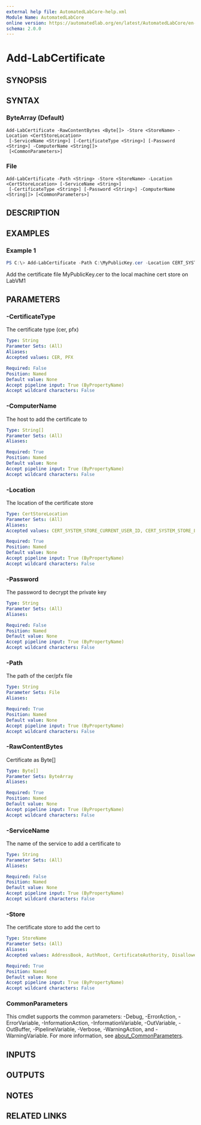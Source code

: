 ```yaml
---
external help file: AutomatedLabCore-help.xml
Module Name: AutomatedLabCore
online version: https://automatedlab.org/en/latest/AutomatedLabCore/en-us/Add-LabCertificate
schema: 2.0.0
---
```


# Add-LabCertificate

## SYNOPSIS

## SYNTAX

### ByteArray (Default)
```
Add-LabCertificate -RawContentBytes <Byte[]> -Store <StoreName> -Location <CertStoreLocation>
 [-ServiceName <String>] [-CertificateType <String>] [-Password <String>] -ComputerName <String[]>
 [<CommonParameters>]
```

### File
```
Add-LabCertificate -Path <String> -Store <StoreName> -Location <CertStoreLocation> [-ServiceName <String>]
 [-CertificateType <String>] [-Password <String>] -ComputerName <String[]> [<CommonParameters>]
```

## DESCRIPTION

## EXAMPLES

### Example 1
```powershell
PS C:\> Add-LabCertificate -Path C:\MyPublicKey.cer -Location CERT_SYSTEM_STORE_LOCAL_MACHINE_ID -ComputerName LabVM1
```

Add the certificate file MyPublicKey.cer to the local machine cert store on LabVM1

## PARAMETERS

### -CertificateType
The certificate type (cer, pfx)

```yaml
Type: String
Parameter Sets: (All)
Aliases:
Accepted values: CER, PFX

Required: False
Position: Named
Default value: None
Accept pipeline input: True (ByPropertyName)
Accept wildcard characters: False
```

### -ComputerName
The host to add the certificate to

```yaml
Type: String[]
Parameter Sets: (All)
Aliases:

Required: True
Position: Named
Default value: None
Accept pipeline input: True (ByPropertyName)
Accept wildcard characters: False
```

### -Location
The location of the certificate store

```yaml
Type: CertStoreLocation
Parameter Sets: (All)
Aliases:
Accepted values: CERT_SYSTEM_STORE_CURRENT_USER_ID, CERT_SYSTEM_STORE_LOCAL_MACHINE_ID, CERT_SYSTEM_STORE_CURRENT_SERVICE_ID, CERT_SYSTEM_STORE_SERVICES_ID, CERT_SYSTEM_STORE_USERS_ID, CERT_SYSTEM_STORE_CURRENT_USER_GROUP_POLICY_ID, CERT_SYSTEM_STORE_LOCAL_MACHINE_GROUP_POLICY_ID, CERT_SYSTEM_STORE_LOCAL_MACHINE_ENTERPRISE_ID, CERT_SYSTEM_STORE_LOCATION_SHIFT, CERT_SYSTEM_STORE_CURRENT_USER, CERT_SYSTEM_STORE_LOCAL_MACHINE, CERT_SYSTEM_STORE_CURRENT_SERVICE, CERT_SYSTEM_STORE_SERVICES, CERT_SYSTEM_STORE_USERS, CERT_SYSTEM_STORE_CURRENT_USER_GROUP_POLICY, CERT_SYSTEM_STORE_LOCAL_MACHINE_GROUP_POLICY, CERT_SYSTEM_STORE_LOCAL_MACHINE_ENTERPRISE, CERT_SYSTEM_STORE_LOCATION_MASK

Required: True
Position: Named
Default value: None
Accept pipeline input: True (ByPropertyName)
Accept wildcard characters: False
```

### -Password
The password to decrypt the private key

```yaml
Type: String
Parameter Sets: (All)
Aliases:

Required: False
Position: Named
Default value: None
Accept pipeline input: True (ByPropertyName)
Accept wildcard characters: False
```

### -Path
The path of the cer/pfx file

```yaml
Type: String
Parameter Sets: File
Aliases:

Required: True
Position: Named
Default value: None
Accept pipeline input: True (ByPropertyName)
Accept wildcard characters: False
```

### -RawContentBytes
Certificate as Byte\[\]

```yaml
Type: Byte[]
Parameter Sets: ByteArray
Aliases:

Required: True
Position: Named
Default value: None
Accept pipeline input: True (ByPropertyName)
Accept wildcard characters: False
```

### -ServiceName
The name of the service to add a certificate to

```yaml
Type: String
Parameter Sets: (All)
Aliases:

Required: False
Position: Named
Default value: None
Accept pipeline input: True (ByPropertyName)
Accept wildcard characters: False
```

### -Store
The certificate store to add the cert to

```yaml
Type: StoreName
Parameter Sets: (All)
Aliases:
Accepted values: AddressBook, AuthRoot, CertificateAuthority, Disallowed, My, Root, TrustedPeople, TrustedPublisher

Required: True
Position: Named
Default value: None
Accept pipeline input: True (ByPropertyName)
Accept wildcard characters: False
```

### CommonParameters
This cmdlet supports the common parameters: -Debug, -ErrorAction, -ErrorVariable, -InformationAction, -InformationVariable, -OutVariable, -OutBuffer, -PipelineVariable, -Verbose, -WarningAction, and -WarningVariable. For more information, see [about_CommonParameters](http://go.microsoft.com/fwlink/?LinkID=113216).

## INPUTS

## OUTPUTS

## NOTES

## RELATED LINKS

